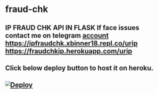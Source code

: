 # fraud-chk
IP FRAUD CHK API IN FLASK
If face issues contact me on telegram [account](t.me/xbinner69)
https://ipfraudchk.xbinner18.repl.co/urip
https://fraudchkip.herokuapp.com/urip
---
## Click below deploy button to host it on heroku.
[![Deploy](https://www.herokucdn.com/deploy/button.svg)](https://heroku.com/deploy)
---

